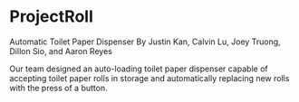 # ProjectRoll
Automatic Toilet Paper Dispenser 
By Justin Kan, Calvin Lu, Joey Truong, Dillon Sio, and Aaron Reyes

Our team designed an auto-loading toilet paper dispenser capable of accepting toilet paper rolls in storage and automatically replacing new rolls with the press of a button.
